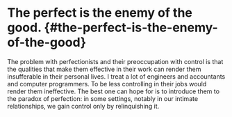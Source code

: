 # The perfect is the enemy of the good. {#the-perfect-is-the-enemy-of-the-good}

The problem with perfectionists and their preoccupation with control is that the qualities that make them effective in their work can render them insufferable in their personal lives. I treat a lot of engineers and accountants and computer programmers. To be less controlling in their jobs would render them ineffective. The best one can hope for is to introduce them to the paradox of perfection: in some settings, notably in our intimate relationships, we gain control only by relinquishing it.